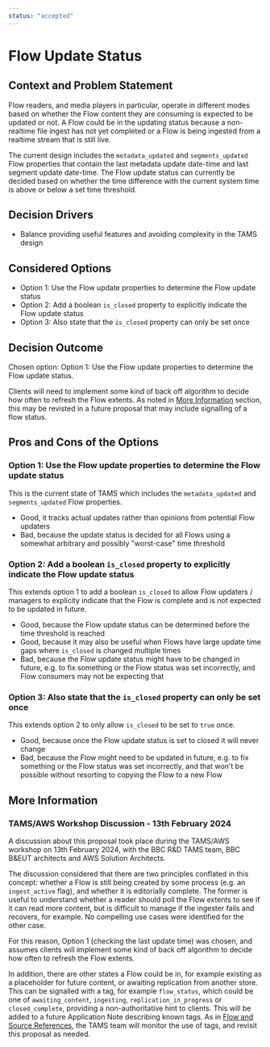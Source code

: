 ```yaml
---
status: "accepted"
---
```

# Flow Update Status

## Context and Problem Statement

Flow readers, and media players in particular, operate in different modes based on whether the Flow content they are consuming is expected to be updated or not.
A Flow could be in the updating status because a non-realtime file ingest has not yet completed or a Flow is being ingested from a realtime stream that is still live.

The current design includes the `metadata_updated` and `segments_updated` Flow properties that contain the last metadata update date-time and last segment update date-time.
The Flow update status can currently be decided based on whether the time difference with the current system time is above or below a set time threshold.

## Decision Drivers

* Balance providing useful features and avoiding complexity in the TAMS design

## Considered Options

* Option 1: Use the Flow update properties to determine the Flow update status
* Option 2: Add a boolean `is_closed` property to explicitly indicate the Flow update status
* Option 3: Also state that the `is_closed` property can only be set once

## Decision Outcome

Chosen option: Option 1: Use the Flow update properties to determine the Flow update status.

Clients will need to implement some kind of back off algorithm to decide how often to refresh the Flow extents.
As noted in [More Information](#tamsaws-workshop-discussion---13th-february-2024) section, this may be revisted in a future proposal that may include signalling of a flow status.

## Pros and Cons of the Options

### Option 1: Use the Flow update properties to determine the Flow update status

This is the current state of TAMS which includes the `metadata_updated` and `segments_updated` Flow properties.

* Good, it tracks actual updates rather than opinions from potential Flow updaters
* Bad, because the update status is decided for all Flows using a somewhat arbitrary and possibly "worst-case" time threshold

### Option 2: Add a boolean `is_closed` property to explicitly indicate the Flow update status

This extends option 1 to add a boolean `is_closed` to allow Flow updaters / managers to explicity indicate that the Flow is complete and is not expected to be updated in future.

* Good, because the Flow update status can be determined before the time threshold is reached
* Good, because it may also be useful when Flows have large update time gaps where `is_closed` is changed multiple times
* Bad, because the Flow update status might have to be changed in future, e.g. to fix something or the Flow status was set incorrectly, and Flow consumers may not be expecting that

### Option 3: Also state that the `is_closed` property can only be set once

This extends option 2 to only allow `is_closed` to be set to `true` once.

* Good, because once the Flow update status is set to closed it will never change
* Bad, because the Flow might need to be updated in future, e.g. to fix something or the Flow status was set incorrectly, and that won't be possible without resorting to copying the Flow to a new Flow

## More Information

### TAMS/AWS Workshop Discussion - 13th February 2024

A discussion about this proposal took place during the TAMS/AWS workshop on 13th February 2024, with the BBC R&D TAMS team, BBC B&EUT architects and AWS Solution Architects.

The discussion considered that there are two principles conflated in this concept: whether a Flow is still being created by some process (e.g. an `ingest_active` flag), and whether it is editorially complete.
The former is useful to understand whether a reader should poll the Flow extents to see if it can read more content, but is difficult to manage if the ingester fails and recovers, for example.
No compelling use cases were identified for the other case.

For this reason, Option 1 (checking the last update time) was chosen, and assumes clients will implement some kind of back off algorithm to decide how often to refresh the Flow extents.

In addition, there are other states a Flow could be in, for example existing as a placeholder for future content, or awaiting replication from another store.
This can be signalled with a tag, for example `flow_status`, which could be one of `awaiting_content`, `ingesting`, `replication_in_progress` or `closed_complete`, providing a non-authoritative hint to clients.
This will be added to a future Application Note describing known tags.
As in [Flow and Source References](./0004a-ancestry-relationships.md), the TAMS team will monitor the use of tags, and revisit this proposal as needed.
